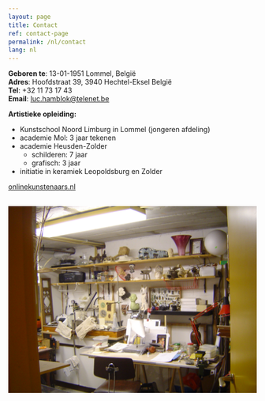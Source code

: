 ```yaml
---
layout: page
title: Contact
ref: contact-page
permalink: /nl/contact
lang: nl
---
```


**Geboren te**: 13-01-1951 Lommel, België  
**Adres**: Hoofdstraat 39, 3940 Hechtel-Eksel België  
**Tel**: +32 11 73 17 43  
**Email**: [luc.hamblok@telenet.be](mailto:luc.hamblok@telenet.be)  

**Artistieke opleiding:**
- Kunstschool Noord Limburg in Lommel (jongeren afdeling)
- academie Mol: 3 jaar tekenen
- academie Heusden-Zolder
  - schilderen: 7 jaar
  - grafisch: 3 jaar
- initiatie in keramiek Leopoldsburg en Zolder  

[onlinekunstenaars.nl](http://www.onlinekunstenaars.nl/)

<br>

<img src="/assets/DSC08551.jpg" width="550" alt="Luc Hamblok" title="Luc Hamblok" align="left"> 

